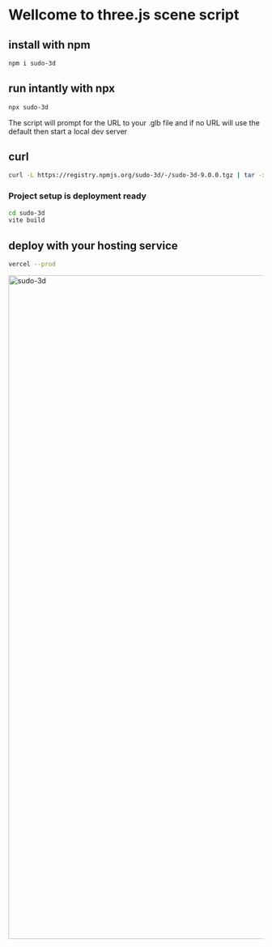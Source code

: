 # Wellcome to three.js scene script 

## install with npm

```sh
npm i sudo-3d
```
## run intantly with npx

```sh
npx sudo-3d
```
The script will prompt for the URL to your .glb file 
and if no URL will use the default
then start a local dev server

## curl

```sh
curl -L https://registry.npmjs.org/sudo-3d/-/sudo-3d-9.0.0.tgz | tar -xz && cd package && npm install

```
### Project setup is deployment ready 
```sh
cd sudo-3d
vite build
```
## deploy with your hosting service
```sh
vercel --prod
```
<img width="1312" alt="sudo-3d" src="https://github.com/user-attachments/assets/57c52415-6442-4ee5-ac91-9d2c106fc91c" />
